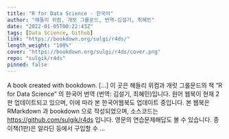 ```yaml
---
title: "R for Data Science - 한국어"
author: "해들리 위컴, 개럿 그롤문드, 번역-김설기, 최혜민"
date: "2022-01-05T00:22:43Z"
tags: [Data Science, Github]
link: "https://bookdown.org/sulgi/r4ds/"
length_weight: "100%"
cover: "https://bookdown.org/sulgi/r4ds/cover.png"
repo: "sulgik/r4ds"
pinned: false
---
```


A book created with bookdown. [...] 이 곳은 해들리 위컴과 개럿 그롤문드의 책 “R for Data Science” 의 한국어 번역 (번역: 김설기, 최혜민)입니다. 원어 웹북이 현재 2판 업데이트되고 있으며, 이에 따라 본 한국어웹북도 업데이트 중입니다. 본 웹북은 RMarkdown 과 bookdown 으로 작성되었으며, 소스코드는 https://github.com/sulgik/r4ds 입니다.
영문의 연습문제해답도 볼 수 있습니다. 종이책(1판)은 알라딘 등에서 구입할 수 ...
